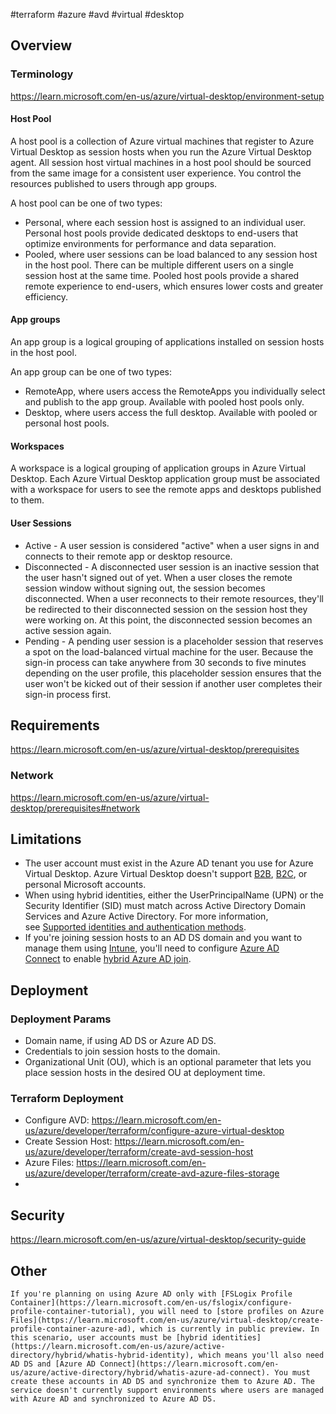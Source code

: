 
#terraform #azure #avd #virtual #desktop 

## Overview

### Terminology
https://learn.microsoft.com/en-us/azure/virtual-desktop/environment-setup

#### Host Pool
A host pool is a collection of Azure virtual machines that register to Azure Virtual Desktop as session hosts when you run the Azure Virtual Desktop agent. All session host virtual machines in a host pool should be sourced from the same image for a consistent user experience. You control the resources published to users through app groups.

A host pool can be one of two types:

-   Personal, where each session host is assigned to an individual user. Personal host pools provide dedicated desktops to end-users that optimize environments for performance and data separation.
-   Pooled, where user sessions can be load balanced to any session host in the host pool. There can be multiple different users on a single session host at the same time. Pooled host pools provide a shared remote experience to end-users, which ensures lower costs and greater efficiency.

#### App groups
An app group is a logical grouping of applications installed on session hosts in the host pool.

An app group can be one of two types:

-   RemoteApp, where users access the RemoteApps you individually select and publish to the app group. Available with pooled host pools only.
-   Desktop, where users access the full desktop. Available with pooled or personal host pools.

#### Workspaces
A workspace is a logical grouping of application groups in Azure Virtual Desktop. Each Azure Virtual Desktop application group must be associated with a workspace for users to see the remote apps and desktops published to them.

#### User Sessions
 - Active - A user session is considered "active" when a user signs in and connects to their remote app or desktop resource.
 - Disconnected - A disconnected user session is an inactive session that the user hasn't signed out of yet. When a user closes the remote session window without signing out, the session becomes disconnected. When a user reconnects to their remote resources, they'll be redirected to their disconnected session on the session host they were working on. At this point, the disconnected session becomes an active session again.
 - Pending - A pending user session is a placeholder session that reserves a spot on the load-balanced virtual machine for the user. Because the sign-in process can take anywhere from 30 seconds to five minutes depending on the user profile, this placeholder session ensures that the user won't be kicked out of their session if another user completes their sign-in process first.


## Requirements
https://learn.microsoft.com/en-us/azure/virtual-desktop/prerequisites

### Network
https://learn.microsoft.com/en-us/azure/virtual-desktop/prerequisites#network

## Limitations
- The user account must exist in the Azure AD tenant you use for Azure Virtual Desktop. Azure Virtual Desktop doesn't support [B2B](https://learn.microsoft.com/en-us/azure/active-directory/external-identities/what-is-b2b), [B2C](https://learn.microsoft.com/en-us/azure/active-directory-b2c/overview), or personal Microsoft accounts.
- When using hybrid identities, either the UserPrincipalName (UPN) or the Security Identifier (SID) must match across Active Directory Domain Services and Azure Active Directory. For more information, see [Supported identities and authentication methods](https://learn.microsoft.com/en-us/azure/virtual-desktop/authentication#hybrid-identity).
- If you're joining session hosts to an AD DS domain and you want to manage them using [Intune](https://learn.microsoft.com/en-us/mem/intune/fundamentals/what-is-intune), you'll need to configure [Azure AD Connect](https://learn.microsoft.com/en-us/azure/active-directory/hybrid/whatis-azure-ad-connect) to enable [hybrid Azure AD join](https://learn.microsoft.com/en-us/azure/active-directory/devices/hybrid-azuread-join-plan).

## Deployment

### Deployment Params
-   Domain name, if using AD DS or Azure AD DS.
-   Credentials to join session hosts to the domain.
-   Organizational Unit (OU), which is an optional parameter that lets you place session hosts in the desired OU at deployment time.

### Terraform Deployment
- Configure AVD: https://learn.microsoft.com/en-us/azure/developer/terraform/configure-azure-virtual-desktop
- Create Session Host: https://learn.microsoft.com/en-us/azure/developer/terraform/create-avd-session-host
- Azure Files: https://learn.microsoft.com/en-us/azure/developer/terraform/create-avd-azure-files-storage
- 

## Security 
https://learn.microsoft.com/en-us/azure/virtual-desktop/security-guide

## Other

```ad-info
If you're planning on using Azure AD only with [FSLogix Profile Container](https://learn.microsoft.com/en-us/fslogix/configure-profile-container-tutorial), you will need to [store profiles on Azure Files](https://learn.microsoft.com/en-us/azure/virtual-desktop/create-profile-container-azure-ad), which is currently in public preview. In this scenario, user accounts must be [hybrid identities](https://learn.microsoft.com/en-us/azure/active-directory/hybrid/whatis-hybrid-identity), which means you'll also need AD DS and [Azure AD Connect](https://learn.microsoft.com/en-us/azure/active-directory/hybrid/whatis-azure-ad-connect). You must create these accounts in AD DS and synchronize them to Azure AD. The service doesn't currently support environments where users are managed with Azure AD and synchronized to Azure AD DS.

```

